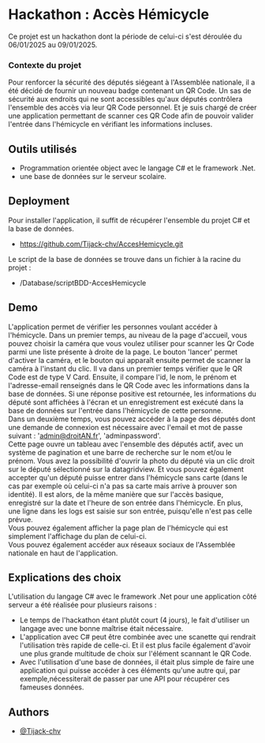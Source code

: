 
# Hackathon : Accès Hémicycle

Ce projet est un hackathon dont la période de celui-ci s'est déroulée du 06/01/2025 au 09/01/2025.
### Contexte du projet
Pour renforcer la sécurité des députés siégeant à l'Assemblée nationale, il a été décidé de fournir un nouveau badge contenant un QR Code. Un sas de sécurité aux endroits qui ne sont accessibles qu'aux députés contrôlera l'ensemble des accès via leur QR Code personnel. Et je suis chargé de créer une application permettant de scanner ces QR Code afin de pouvoir valider l'entrée dans l'hémicycle en vérifiant les informations incluses.





## Outils utilisés

 - Programmation orientée object avec le langage C# et le framework .Net.
 - une base de données sur le serveur scolaire.

## Deployment

Pour installer l'application, il suffit de récupérer l'ensemble du projet C# et la base de données. 
- https://github.com/Tijack-chv/AccesHemicycle.git

Le script de la base de données se trouve dans un fichier à la racine du projet :
- /Database/scriptBDD-AccesHemicycle 




## Demo

L'application permet de vérifier les personnes voulant accéder à l'hémicycle.
Dans un premier temps, au niveau de la page d'accueil, vous pouvez choisir la caméra que vous voulez utiliser pour scanner les Qr Code parmi une liste présente à droite de la page. Le bouton 'lancer' permet d'activer la caméra, et le bouton qui apparaît ensuite permet de scanner la caméra à l'instant du clic. Il va dans un premier temps vérifier que le QR Code est de type V Card. Ensuite, il compare l'id, le nom, le prénom et l'adresse-email renseignés dans le QR Code avec les informations dans la base de données. Si une réponse positive est retournée, les informations du député sont affichées à l'écran et un enregistrement est exécuté dans la base de données sur l'entrée dans l'hémicycle de cette personne.\
Dans un deuxième temps, vous pouvez accéder à la page des députés dont une demande de connexion est nécessaire avec l'email et mot de passe suivant : 'admin@droitAN.fr', 'adminpassword'.\
Cette page ouvre un tableau avec l'ensemble des députés actif, avec un système de pagination et une barre de recherche sur le nom et/ou le prénom. Vous avez la possibilité d'ouvrir la photo du député via un clic droit sur le député sélectionné sur la datagridview. Et vous pouvez également accepter qu'un député puisse entrer dans l'hémicycle sans carte (dans le cas par exemple où celui-ci n'a pas sa carte mais arrive à prouver son identité). Il est alors, de la même manière que sur l'accès basique, enregistré sur la date et l'heure de son entrée dans l'hémicycle. En plus, une ligne dans les logs est saisie sur son entrée, puisqu'elle n'est pas celle prévue.\
Vous pouvez également afficher la page plan de l'hémicycle qui est simplement l'affichage du plan de celui-ci.\
Vous pouvez également accéder aux réseaux sociaux de l'Assemblée nationale en haut de l'application.


## Explications des choix

L'utilisation du langage C# avec le framework .Net pour une application côté serveur a été réalisée pour plusieurs raisons : 
- Le temps de l'hackathon étant plutôt court (4 jours), le fait d'utiliser un langage avec une bonne maîtrise était nécessaire.
- L'application avec C# peut être combinée avec une scanette qui rendrait l'utilisation très rapide de celle-ci. Et il est plus facile également d'avoir une plus grande multitude de choix sur l'élément scannant le QR Code.
- Avec l'utilisation d'une base de données, il était plus simple de faire une application qui puisse accéder à ces éléments qu'une autre qui, par exemple,nécessiterait de passer par une API pour récupérer ces fameuses données.
## Authors

- [@Tijack-chv](https://www.github.com/Tijack-chv)

